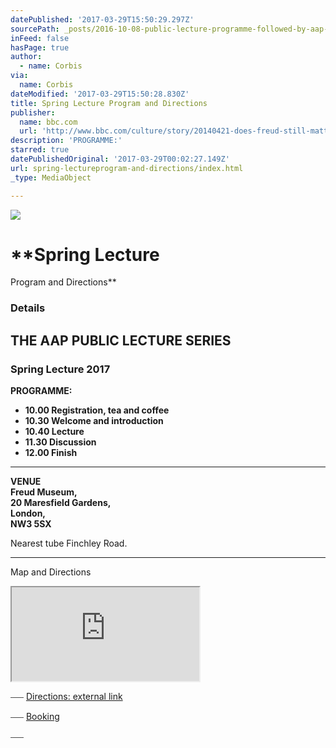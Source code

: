 ```yaml
---
datePublished: '2017-03-29T15:50:29.297Z'
sourcePath: _posts/2016-10-08-public-lecture-programme-followed-by-aap-agm-at-200-pm.md
inFeed: false
hasPage: true
author:
  - name: Corbis
via:
  name: Corbis
dateModified: '2017-03-29T15:50:28.830Z'
title: Spring Lecture Program and Directions
publisher:
  name: bbc.com
  url: 'http://www.bbc.com/culture/story/20140421-does-freud-still-matter'
description: 'PROGRAMME:'
starred: true
datePublishedOriginal: '2017-03-29T00:02:27.149Z'
url: spring-lectureprogram-and-directions/index.html
_type: MediaObject

---
```

![](https://the-grid-user-content.s3-us-west-2.amazonaws.com/3d7ff102-af96-4414-9d3b-96abe9d7493f.jpg)

# **Spring Lecture   
Program and Directions**

### **Details**

## **THE AAP PUBLIC LECTURE SERIES**

### **Spring Lecture 2017**

**PROGRAMME:**

* **10.00 Registration, tea and coffee**
* **10.30 Welcome and introduction**
* **10.40 Lecture**
* **11.30 Discussion**
* **12.00 Finish**

---

**VENUE  
Freud Museum,  
20 Maresfield Gardens,  
London,  
NW3 5SX**

Nearest tube Finchley Road.

---

Map and Directions

<iframe src="https://the-grid.github.io/ed-location/?latitude=51.5488359293228&amp;longitude=-0.17744263545338&amp;zoom=16&amp;address=NW3%205SX%2C%20Greater%20London%2C%20England%2C%20United%20Kingdom" style=""></iframe>

⎯⎯⎯
[Directions: external link][0]

⎯⎯⎯
[Booking][1]

⎯⎯⎯

[0]: http://www.freud.org.uk/visit/
[1]: http://aapmembers.org/booking/